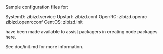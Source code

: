 Sample configuration files for:

SystemD: zibizd.service
Upstart: zibizd.conf
OpenRC:  zibizd.openrc
         zibizd.openrcconf
CentOS:  zibizd.init

have been made available to assist packagers in creating node packages here.

See doc/init.md for more information.
